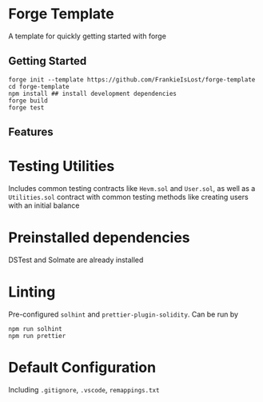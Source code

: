 # Forge Template

A template for quickly getting started with forge

## Getting Started

```
forge init --template https://github.com/FrankieIsLost/forge-template
cd forge-template
npm install ## install development dependencies
forge build
forge test
```

## Features

# Testing Utilities

Includes common testing contracts like `Hevm.sol` and `User.sol`, as well as a `Utilities.sol` contract with common testing methods like creating users with an initial balance

# Preinstalled dependencies

DSTest and Solmate are already installed

# Linting

Pre-configured `solhint` and `prettier-plugin-solidity`. Can be run by

```
npm run solhint
npm run prettier
```

# Default Configuration

Including `.gitignore`, `.vscode`, `remappings.txt`
